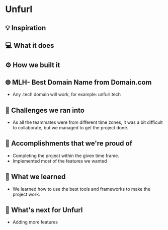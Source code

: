 # Unfurl

## 💡 Inspiration

## 💻 What it does

## ⚙️ How we built it

## 🌐 MLH- Best Domain Name from Domain.com

- Any .tech domain will work, for example: unfurl.tech

## 🧠 Challenges we ran into

- As all the teammates were from different time zones, it was a bit difficult to collaborate, but we managed to get the project done.

## 🏅 Accomplishments that we're proud of

- Completing the project within the given time frame.
- Implemented most of the features we wanted

## 📖 What we learned

- We learned how to use the best tools and frameworks to make the project work.

## 🚀 What's next for Unfurl

- Adding more features
